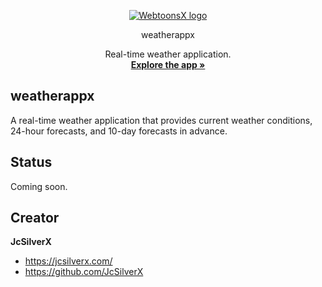 
<p align="center">
	<a href="https://weatherappx.com/">
		<picture>
			<source media="(prefers-color-scheme: dark)" srcset="https://raw.githubusercontent.com/JcSilverX/webtoonsx/main/webtoonsx/static/assets/images/logo/wx-logo-light.png">
			<source media="(prefers-color-scheme: light)" srcset="https://raw.githubusercontent.com/JcSilverX/webtoonsx/main/webtoonsx/static/assets/images/logo/wx-logo-dark.png">
			<img alt="WebtoonsX logo" src="https://user-images.githubusercontent.com/25423296/163456779-a8556205-d0a5-45e2-ac17-42d089e3c3f8.png">
		</picture>
	</a>
</p>

<p align="center">
  weatherappx
</p>

<p align="center">
	Real-time weather application.
	<br />
	<a href="https://www.weatherappx.com/"><strong>Explore the app »</strong></a>
</p>

## weatherappx
<p>A real-time weather application that provides current weather conditions, 24-hour forecasts, and 10-day forecasts in advance.</p>

## Status
<p>Coming soon.</p>

## Creator
**JcSilverX**
- <https://jcsilverx.com/>
- <https://github.com/JcSilverX>
